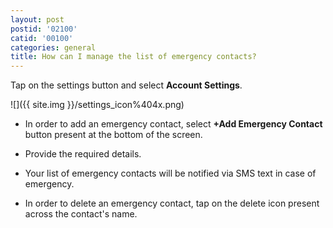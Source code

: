 ```yaml
---
layout: post
postid: '02100'
catid: '00100'
categories: general
title: How can I manage the list of emergency contacts?
---
```


Tap on the settings button and select **Account Settings**.

![]({{ site.img }}/settings_icon%404x.png)

  * In order to add an emergency contact, select **+Add Emergency Contact** button present at the bottom of the screen.

  * Provide the required details.
  
  * Your list of emergency contacts will be notified via SMS text in case of emergency.
  
  * In order to delete an emergency contact, tap on the delete icon present across the contact's name.